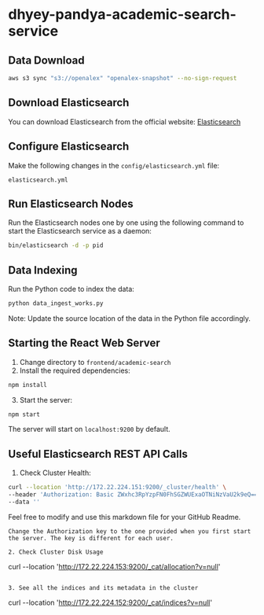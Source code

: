 # dhyey-pandya-academic-search-service

## Data Download
```bash
aws s3 sync "s3://openalex" "openalex-snapshot" --no-sign-request
```

## Download Elasticsearch
You can download Elasticsearch from the official website: [Elasticsearch](https://www.elastic.co/)

## Configure Elasticsearch
Make the following changes in the `config/elasticsearch.yml` file:
```
elasticsearch.yml
```

## Run Elasticsearch Nodes
Run the Elasticsearch nodes one by one using the following command to start the Elasticsearch service as a daemon:
```bash
bin/elasticsearch -d -p pid
```

## Data Indexing
Run the Python code to index the data:
```bash
python data_ingest_works.py
```
Note: Update the source location of the data in the Python file accordingly.

## Starting the React Web Server
1. Change directory to `frontend/academic-search`
2. Install the required dependencies:
```bash
npm install
```
3. Start the server:
```bash
npm start
```
The server will start on `localhost:9200` by default.

## Useful Elasticsearch REST API Calls
1. Check Cluster Health:
```bash
curl --location 'http://172.22.224.151:9200/_cluster/health' \
--header 'Authorization: Basic ZWxhc3RpYzpFN0FhSGZWUExaOTNiNzVaU2k9eQ==' \
--data ''
```

Feel free to modify and use this markdown file for your GitHub Readme.
```
Change the Authorization key to the one provided when you first start the server. The key is different for each user.

2. Check Cluster Disk Usage

```
curl --location 'http://172.22.224.153:9200/_cat/allocation?v=null'
```

3. See all the indices and its metadata in the cluster
```
curl --location 'http://172.22.224.152:9200/_cat/indices?v=null'
```





